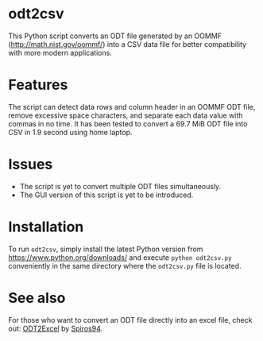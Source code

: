 # odt2csv
This Python script converts an ODT file generated by an OOMMF (http://math.nist.gov/oommf/) into a CSV data file for better compatibility with more modern applications.

# Features

The script can detect data rows and column header in an OOMMF ODT file, remove excessive space characters, and separate each data value with commas in no time. It has been tested to convert a 69.7 MiB ODT file into CSV in 1.9 second using home laptop.

# Issues

- The script is yet to convert multiple ODT files simultaneously.
- The GUI version of this script is yet to be introduced.

# Installation

To run `odt2csv`, simply install the latest Python version from https://www.python.org/downloads/ and execute `python odt2csv.py` conveniently in the same directory where the `odt2csv.py` file is located.

# See also

For those who want to convert an ODT file directly into an excel file, check out: [ODT2Excel](https://github.com/Spiros94/ODT2Excel) by [Spiros94](https://github.com/Spiros94).
